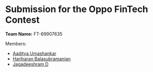 # Submission for the Oppo FinTech Contest

**Team Name:** FT-69907635

Members:
* [Aaditya Umashankar](https://www.linkedin.com/in/aadityaumashankar/)
* [Hariharan Balasubramanian](https://www.linkedin.com/in/hariharan-balasubramanian-2a7607187/)
* [Jagadeeshram D](https://www.linkedin.com/in/jagadeeshram-d-487147168/)

